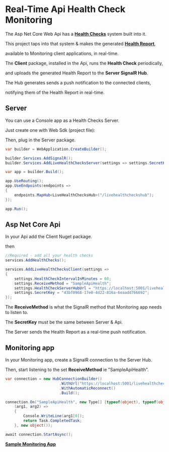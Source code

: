 # Real-Time Api Health Check Monitoring


The Asp Net Core Web Api has a [**Health Checks**](https://learn.microsoft.com/en-us/aspnet/core/host-and-deploy/health-checks?view=aspnetcore-6.0) system built into it.

This project taps into that system & makes the generated [**Health Report**](https://learn.microsoft.com/en-us/dotnet/api/microsoft.extensions.diagnostics.healthchecks.healthreport?view=dotnet-plat-ext-6.0),

available to Monitoring client applications, in real-time.



The **Client** package, installed in the Api, runs the **Health Check** periodically,

and uploads the generated Health Report to the **Server SignalR Hub**.

The Hub generates sends a push notification to the connected clients,

notifying them of the Health Report in real-time.


## Server

You can use a Console app as a Health Checks Server.

Just create one with Web Sdk (project file):

<Project Sdk="Microsoft.NET.Sdk.Web">

Then, plug in the Server package.

```C#
var builder = WebApplication.CreateBuilder();

builder.Services.AddSignalR();
builder.Services.AddLiveHealthChecksServer(settings => settings.SecretKey = "43bf0968-17e0-4d22-816a-6eaadd766692");

var app = builder.Build();

app.UseRouting();
app.UseEndpoints(endpoints =>
{
    endpoints.MapHub<LiveHealthChecksHub>("/livehealthcheckshub");
});

app.Run();
```

## Asp Net Core Api

In your Api add the Client Nuget package.

then

```C#
//Required - add all your health checks
services.AddHealthChecks();

services.AddLiveHealthChecksClient(settings =>
{
    settings.HealthCheckIntervalInMinutes = 60;
    settings.ReceiveMethod = "SampleApiHealth";
    settings.HealthCheckServerHubUrl = "https://localhost:5001/livehealthcheckshub";
    settings.SecretKey = "43bf0968-17e0-4d22-816a-6eaadd766692";
});
```
The **ReceiveMethod** is what the SignalR method that Monitoring app needs to listen to.

The **SecretKey** must be the same between Server & Api.

The Server sends the Health Report as a real-time push notification.

## Monitoring app

In your Monitoring app, create a SignalR connection to the Server Hub.

Then, start listening to the set **ReceiveMethod** ie "SampleApiHealth".

```C#
var connection = new HubConnectionBuilder()
                        .WithUrl("https://localhost:5001/livehealthcheckshub")
                        .WithAutomaticReconnect()
                        .Build();

connection.On("SampleApiHealth", new Type[] {typeof(object), typeof(object)},
    (arg1, arg2) =>
    {
        Console.WriteLine(arg1[0]);
        return Task.CompletedTask;
    }, new object());

await connection.StartAsync();
```

[**Sample Monitoring App**](/Docs/MonitoringApp.jpg)